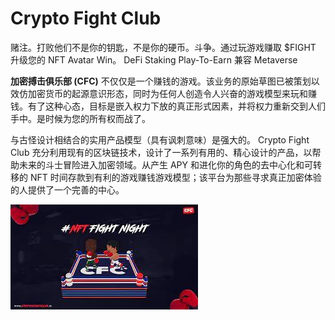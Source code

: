 # Crypto Fight Club

<p>赌注。打败他们不是你的钥匙，不是你的硬币。斗争。通过玩游戏赚取 $FIGHT 升级您的 NFT Avatar Win。 DeFi Staking Play-To-Earn 兼容 Metaverse</p>
<p><strong>加密搏击俱乐部 (CFC)</strong> 不仅仅是一个赚钱的游戏。该业务的原始草图已被策划以效仿加密货币的起源意识形态，同时为任何人创造令人兴奋的游戏模型来玩和赚钱。有了这种心态，目标是嵌入权力下放的真正形式因素，并将权力重新交到人们手中。是时候为您的所有权而战了。</p>
<p>与古怪设计相结合的实用产品模型（具有讽刺意味）是强大的。 Crypto Fight Club 充分利用现有的区块链技术，设计了一系列有用的、精心设计的产品，以帮助未来的斗士冒险进入加密领域。从产生 APY 和进化你的角色的去中心化和可转移的 NFT 时间存款到有利的游戏赚钱游戏模型；该平台为那些寻求真正加密体验的人提供了一个完善的中心。</p>

![download](download.jpg)


